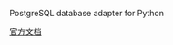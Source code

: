 
PostgreSQL database adapter for Python

[官方文档](https://www.psycopg.org/psycopg3/docs/basic/usage.html)